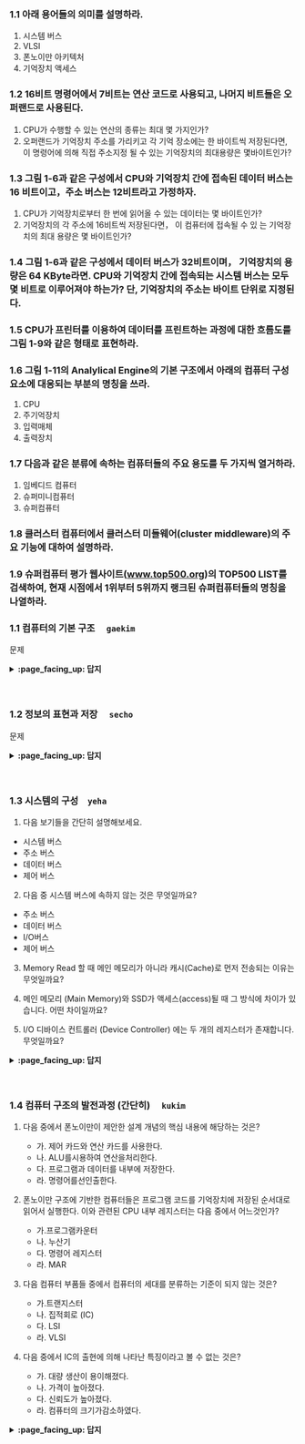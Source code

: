 ### 1.1 아래 용어들의 의미를 설명하라.
1) 시스템 버스
2) VLSI
3) 폰노이만 아키텍처
4) 기억장치 액세스

### 1.2 16비트 명령어에서 7비트는 연산 코드로 사용되고, 나머지 비트들은 오퍼랜드로 사용된다.
1) CPU가 수행할 수 있는 연산의 종류는 최대 몇 가지인가?
2) 오퍼랜드가 기억장치 주소를 가리키고 각 기억 장소에는 한 바이트씩 저장된다면, 이 명령어에 의해 직접 주소지정 될 수 있는 기억장치의 최대용량은 몇바이트인가?

### 1.3 그림 1-6과 같은 구성에서 CPU와 기억장치 간에 접속된 데이터 버스는 16 비트이고，주소 버스는 12비트라고 가정하자.
1) CPU가 기억장치로부터 한 번에 읽어올 수 있는 데이터는 몇 바이트인가?
2) 기억장치의 각 주소에 16비트씩 저장된다면， 이 컴퓨터에 접속될 수 있 는 기억장치의 최대 용량은 몇 바이트인가?

### 1.4 그림 1-6과 같은 구성에서 데이터 버스가 32비트이며， 기억장치의 용량은 64 KByte라면. CPU와 기억장치 간에 접속되는 시스템 버스는 모두 몇 비트로 이루어져야 하는가? 단, 기억장치의 주소는 바이트 단위로 지정된다.
### 1.5 CPU가 프린터를 이용하여 데이터를 프린트하는 과정에 대한 흐름도를 그림 1-9와 같은 형태로 표현하라.
### 1.6 그림 1-11의 Analylical Engine의 기본 구조에서 아래의 컴퓨터 구성 요소에 대응되는 부분의 명칭을 쓰라.
1) CPU
2) 주기억장치
3) 입력매체
4) 출력장치

### 1.7 다음과 같은 분류에 속하는 컴퓨터들의 주요 용도를 두 가지씩 열거하라.
1) 임베디드 컴퓨터
2) 슈퍼미니컴퓨터
3) 슈퍼컴퓨터

### 1.8 클러스터 컴퓨터에서 클러스터 미들웨어(cluster middleware)의 주요 기능에 대하여 설명하라.
### 1.9 슈퍼컴퓨터 평가 웹사이트(www.top500.org)의 TOP500 LlST를 검색하여, 현재 시점에서 1위부터 5위까지 랭크된 슈퍼컴퓨터들의 명칭을 나열하라.

### 1.1 컴퓨터의 기본 구조　	`gaekim`

문제

<details>
<summary> <b> :page_facing_up: 답지 </b>  </summary>
<div markdown="1">
  
  답지 
  
</div>
</details>
<br><br>


### 1.2 정보의 표현과 저장　	`secho`

문제

<details>
<summary> <b> :page_facing_up: 답지 </b>  </summary>
<div markdown="1">
  
  답지 
  
</div>
</details>
<br><br>


### 1.3 시스템의 구성　`yeha`

1. 다음 보기들을 간단히 설명해보세요.

 - 시스템 버스 
 - 주소 버스
 - 데이터 버스
 - 제어 버스 

2. 다음 중 시스템 버스에 속하지 않는 것은 무엇일까요?

- 주소 버스 
- 데이터 버스 
- I/O버스 
- 제어 버스

3. Memory Read 할 때 메인 메모리가 아니라 캐시(Cache)로 먼저 전송되는 이유는 무엇일까요?

4. 메인 메모리 (Main Memory)와 SSD가 액세스(access)될 때 그 방식에 차이가 있습니다. 어떤 차이일까요?  

5. I/O 디바이스 컨트롤러 (Device Controller) 에는 두 개의 레지스터가 존재합니다. 무엇일까요? 

<details>
<summary> <b> :page_facing_up: 답지 </b>  </summary>
<div markdown="1">

1. 다음 보기들을 간단히 설명해보세요.

 - 시스템 버스 
 - 주소 버스
 - 데이터 버스
 - 제어 버스 
  
> 정답 : 
시스템 버스 (system bus) : CPU와 시스템 내 다른 요소들 간의 정보교환 통로  
주소 버스 (address bus) : CPU가 외부로 발생하는 주소 정보를 전송하는 신호 선들의 집합. 단방향성(uni-directional). CPU에서 발생 ——(주소 정보)-—> 기억장치, I/O장치   
데이터 버스 (data bus) : CPU가 기억장치 혹은 I/O 장치와의 사이에 데이터를 전송하기 위한 신호 선들의 집합. 양방향성(bi-directional transfer).  읽기와 쓰기 동작 모두 지원하기 때문.   
제어 버스 (control bus) : CPU가 시스템 내의 각종 요소들의 동작을 제어하는데 필요한 신호 선들의 집합  

2. 다음 중 시스템 버스에 속하지 않는 것은 무엇일까요?

- 주소 버스 
- 데이터 버스 
- I/O버스 
- 제어 버스

> 정답 : 
I/O버스

3. Memory Read 할 때 메인 메모리가 아니라 캐시(Cache)로 먼저 전송되는 이유는 무엇일까요?

> 정답 : 
캐시에 저장된 데이터는 메인 메모리에 저장된 데이터 중 CPU가 금방 읽을 것같은, 그럴 가능성이 높은 데이터들이다.  
캐시에서 먼저 검색하고 그 캐시 안에 데이터가 있으면 데이터 버스를 통해서 CPU로 전해주고 Read가 끝난다.

4. 메인 메모리 (Main Memory)와 SSD가 액세스(access)될 때 그 방식에 차이가 있습니다. 어떤 차이일까요?  

> 정답 :
메인 메모리 : 시스템 버스(System Bus)에 직접 연결됨. CPU가 레지스터를 통해 액세스함. 등등  
SSD : 별도의 컨트롤러를 통해 시스템 버스에 액세스함. 직접 액세스 하지 못함. 등등  
왜? SSD를 총괄하는 표준을 만들 수 없어서 컨트롤러를 둠  

5. I/O 디바이스 컨트롤러 (Device Controller) 에는 두 개의 레지스터가 존재합니다. 무엇일까요? 

> 정답 :
상태 레지스터 (status register), 데이터 레지스터(data register)  
상태 레지스터 (status register) : I/O 장치의 상태를 나타내는 비트들을 저장하는 레지스터  
데이터 레지스터(data register) : CPU와 I/O 장치 간의 임시 데이터 기억장치  

</div>
</details>
<br><br>

### 1.4 컴퓨터 구조의 발전과정 (간단히)　	`kukim`	

1. 다음 중에서 폰노이만이 제안한 설계 개념의 핵심 내용에 해당하는 것은?
    - 가. 제어 카드와 연산 카드를 사용한다.
    - 나. ALU를시용하여 연산을처리한다.
    - 다. 프로그램과 데이터를 내부에 저장한다.
    - 라. 명령어를선인출한다.

2. 폰노이만 구조에 기반한 컴퓨터들은 프로그램 코드를 기억장치에 저장된 순서대로 읽어서 실행한다. 이와 관련된 CPU 내부 레지스터는 다음 중에서 어느것인가?
    - 가.프로그램카운터
    - 나. 누산기
    - 다. 명령어 레지스터
    - 라. MAR

3. 다음 컴퓨터 부품들 중에서 컴퓨터의 세대를 분류하는 기준이 되지 않는 것은?
    - 가.트랜지스터
    - 나. 집적회로 (IC)
    - 다. LSI
    - 라. VLSI

4. 다음 중에서 IC의 출현에 의해 나타난 특징이라고 볼 수 없는 것은?
    - 가. 대량 생산이 용이해졌다.
    - 나. 가격이 높아졌다.
    - 다. 신뢰도가 높아졌다.
    - 라. 컴퓨터의 크기가감소하였다.
    
<details>
<summary> <b> :page_facing_up: 답지 </b>  </summary>
<div markdown="1">
  
1. 다음 중에서 폰노이만이 제안한 설계 개념의 핵심 내용에 해당하는 것은?
    - 가. 제어 카드와 연산 카드를 사용한다.
    - 나. ALU를시용하여 연산을처리한다.
    - 다. 프로그램과 데이터를 내부에 저장한다.
    - 라. 명령어를선인출한다.
    - 정답 : 다 - 프로그램과 데이터를 내부에 저장한다 → 폰노이만 이전 컴퓨터들은 속도가 매우 느렸고 프로그램을 저장하고 변경하는 것이 불가능 했는데 프로그램과 데이터를 기억장치에 저장하고 변경하여 Stored-program 개념을 사용하였다. 그 특징으로는 2진수 체계를 사용하며 프로그램과 데이터를 내부에 저장하는 것이다.

2. 폰노이만 구조에 기반한 컴퓨터들은 프로그램 코드를 기억장치에 저장된 순서대로 읽어서 실행한다. 이와 관련된 CPU 내부 레지스터는 다음 중에서 어느것인가?
    - 가.프로그램카운터
    - 나. 누산기
    - 다. 명령어 레지스터
    - 라. MAR
    - 정답 : 가 - 프로그램 카운터(PC)

3. 다음 컴퓨터 부품들 중에서 컴퓨터의 세대를 분류하는 기준이 되지 않는 것은?
    - 가.트랜지스터
    - 나. 집적회로 (IC)
    - 다. LSI
    - 라. VLSI
    - 정답 : 라 - VLSI,
        - 1세대 : 진공관, 2세대 : 트랜지스터. 3세대 : 집적회로(IC) , 4세대 : LSI(Large Scale IC), 마이크로프로세서

4. 다음 중에서 IC의 출현에 의해 나타난 특징이라고 볼 수 없는 것은?
    - 가. 대량 생산이 용이해졌다.
    - 나. 가격이 높아졌다.
    - 다. 신뢰도가 높아졌다.
    - 라. 컴퓨터의 크기가감소하였다.
    - 정답 : 나 - 가격이 높아졌다. → 가격이 낮아졌다.  
</div>
</details>
<br><br>
